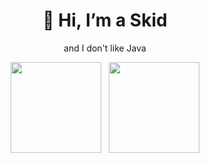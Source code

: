 <h1 align="center">👋 Hi, I’m a Skid</h1>
<p align="center">and I don't like Java</p>

<div align="center">
<img src="https://github-readme-stats.vercel.app/api/top-langs/?username=ManpanSkid&theme=tokyonight&layout=compact&hide=css" height="145" />&nbsp;&nbsp;&nbsp;<img src="https://github-readme-stats.vercel.app/api?username=ManpanSkid&theme=tokyonight&show_icons=true" height="145"/>
</div>
